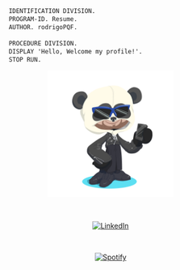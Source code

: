 

```cobol
       IDENTIFICATION DIVISION.
       PROGRAM-ID. Resume.
       AUTHOR. rodrigoPQF.

       PROCEDURE DIVISION.
       DISPLAY 'Hello, Welcome my profile!'.
       STOP RUN.
```
<div align="center">
  <img width="250" height="250" src="octocat-1719840145474.png">
</div>

&nbsp;<div align="center">
[![LinkedIn](https://img.shields.io/badge/linkedin-%230077B5.svg?style=for-the-badge&logo=linkedin&logoColor=white)](https://www.linkedin.com/in/rodrigo-pereira-4ab216176/)
</div>


&nbsp;<div align="center">
  [![Spotify](https://novatorem-d0zg8dwcy-rodrigopqfs-projects.vercel.app/api/spotify?background_color=0d1117&border_color=ffffff)](https://open.spotify.com/user/j8h5xl2vau6ggud57d715rc1r)
</div>
